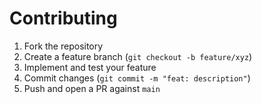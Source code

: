 # Contributing

1. Fork the repository  
2. Create a feature branch (`git checkout -b feature/xyz`)  
3. Implement and test your feature  
4. Commit changes (`git commit -m "feat: description"`)  
5. Push and open a PR against `main`  
